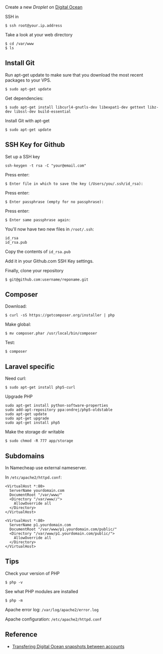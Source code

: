 Create a new *Droplet* on [Digital Ocean](http://digitalocean.com)

SSH in

	$ ssh root@your.ip.address

Take a look at your web directory

	$ cd /var/www
	$ ls




## Install Git

Run apt-get update to make sure that you download the most recent packages to your VPS.

	$ sudo apt-get update
	
Get dependencies:

	$ sudo apt-get install libcurl4-gnutls-dev libexpat1-dev gettext libz-dev libssl-dev build-essential

Install Git with apt-get

	$ sudo apt-get update




## SSH Key for Github

Set up a SSH key 

	ssh-keygen -t rsa -C "your@email.com"
	
Press enter:

	$ Enter file in which to save the key (/Users/you/.ssh/id_rsa): 

Press enter:
	
	$ Enter passphrase (empty for no passphrase): 

Press enter:
	
	$ Enter same passphrase again: 

You'll now have two new files in `/root/.ssh`:

	id_rsa
	id_rsa.pub
	
Copy the contents of `id_rsa.pub`

Add it in your Github.com SSH Key settings.
	
Finally, clone your repository

	$ git@github.com:username/reponame.git
	



## Composer

Download:

	$ curl -sS https://getcomposer.org/installer | php
	
Make global:
	
	$ mv composer.phar /usr/local/bin/composer
	
Test:

	$ composer



	
## Laravel specific

Need curl:

	$ sudo apt-get install php5-curl

Upgrade PHP

	sudo apt-get install python-software-properties
	sudo add-apt-repository ppa:ondrej/php5-oldstable
	sudo apt-get update
	sudo apt-get upgrade
	sudo apt-get install php5

Make the storage dir writable
	
	$ sudo chmod -R 777 app/storage




## Subdomains 	

In Namecheap use external nameserver.

In `/etc/apache2/httpd.conf`:

	<VirtualHost *:80>
	  ServerName yourdomain.com
	  DocumentRoot "/var/www/"
	  <Directory "/var/www//">
	    AllowOverride all
	  </Directory>
	</VirtualHost>	
			
	<VirtualHost *:80>
	  ServerName p1.yourdomain.com
	  DocumentRoot "/var/www/p1.yourdomain.com/public/"
	  <Directory "/var/www/p1.yourdomain.com/public/">
	    AllowOverride all
	  </Directory>
	</VirtualHost>




## Tips 
Check your version of PHP

	$ php -v
	
See what PHP modules are installed

	$ php -m
	

Apache error log: `/var/log/apache2/error.log`

Apache configuration: `/etc/apache2/httpd.conf`




## Reference
* [Transfering Digital Ocean snapshots between accounts](https://www.digitalocean.com/company/blog/easily-transfer-snapshots-between-accounts/)